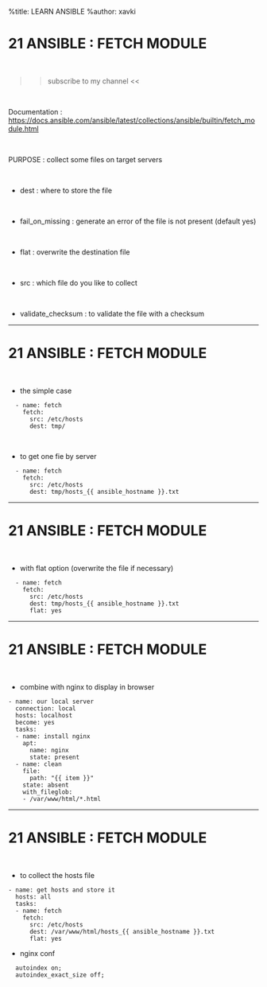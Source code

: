 %title: LEARN ANSIBLE
%author: xavki


# 21 ANSIBLE : FETCH MODULE

<br>

>> subscribe to my channel <<

<br>

Documentation : https://docs.ansible.com/ansible/latest/collections/ansible/builtin/fetch_module.html

<br>

PURPOSE : collect some files on target servers

<br>

* dest : where to store the file

<br>

* fail_on_missing : generate an error of the file is not present (default yes)

<br>

* flat : overwrite the destination file

<br>

* src : which file do you like to collect 

<br>

* validate_checksum : to validate the file with a checksum

----------------------------------------------------------------------------

# 21 ANSIBLE : FETCH MODULE


<br>

* the simple case

```
  - name: fetch
    fetch:
      src: /etc/hosts
      dest: tmp/
```

<br>

* to get one fie by server

```
  - name: fetch
    fetch:
      src: /etc/hosts
      dest: tmp/hosts_{{ ansible_hostname }}.txt
```

----------------------------------------------------------------------------

# 21 ANSIBLE : FETCH MODULE

<br>

* with flat option (overwrite the file if necessary)

```
  - name: fetch
    fetch:
      src: /etc/hosts
      dest: tmp/hosts_{{ ansible_hostname }}.txt
      flat: yes
```

----------------------------------------------------------------------------

# 21 ANSIBLE : FETCH MODULE

<br>

* combine with nginx to display in browser

```
- name: our local server
  connection: local
  hosts: localhost
  become: yes
  tasks:
  - name: install nginx
    apt:
      name: nginx
      state: present
  - name: clean
    file:
      path: "{{ item }}"
    state: absent
    with_fileglob:
    - /var/www/html/*.html
```

----------------------------------------------------------------------------

# 21 ANSIBLE : FETCH MODULE

<br>

* to collect the hosts file


```
- name: get hosts and store it
  hosts: all
  tasks:
  - name: fetch
    fetch:
      src: /etc/hosts
      dest: /var/www/html/hosts_{{ ansible_hostname }}.txt
      flat: yes
```

* nginx conf

```
  autoindex on;
  autoindex_exact_size off;
```


